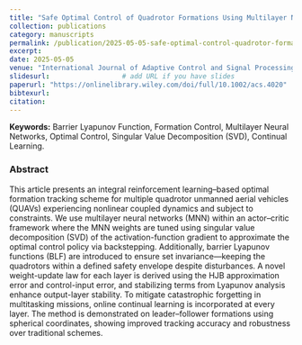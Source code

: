 ```yaml
---
title: "Safe Optimal Control of Quadrotor Formations Using Multilayer Neural Networks and Continual Learning"
collection: publications
category: manuscripts
permalink: /publication/2025-05-05-safe-optimal-control-quadrotor-formations
excerpt: 
date: 2025-05-05
venue: "International Journal of Adaptive Control and Signal Processing"
slidesurl:                  # add URL if you have slides
paperurl: "https://onlinelibrary.wiley.com/doi/full/10.1002/acs.4020"                     # add DOI or link if available
bibtexurl: 
citation:
---
```

**Keywords:** Barrier Lyapunov Function, Formation Control, Multilayer Neural Networks, Optimal Control, Singular Value Decomposition (SVD), Continual Learning.

### Abstract

This article presents an integral reinforcement learning–based optimal formation tracking scheme for multiple quadrotor unmanned aerial vehicles (QUAVs) experiencing nonlinear coupled dynamics and subject to constraints. We use multilayer neural networks (MNN) within an actor–critic framework where the MNN weights are tuned using singular value decomposition (SVD) of the activation-function gradient to approximate the optimal control policy via backstepping. Additionally, barrier Lyapunov functions (BLF) are introduced to ensure set invariance—keeping the quadrotors within a defined safety envelope despite disturbances. A novel weight-update law for each layer is derived using the HJB approximation error and control-input error, and stabilizing terms from Lyapunov analysis enhance output-layer stability. To mitigate catastrophic forgetting in multitasking missions, online continual learning is incorporated at every layer. The method is demonstrated on leader–follower formations using spherical coordinates, showing improved tracking accuracy and robustness over traditional schemes.



